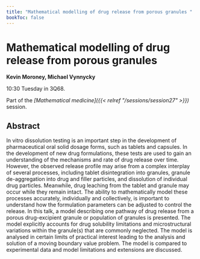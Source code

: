 ```yaml
---
title: "Mathematical modelling of drug release from porous granules "
bookToc: false
---
```


# Mathematical modelling of drug release from porous granules 

**Kevin Moroney, Michael Vynnycky**

10:30 Tuesday in 3Q68.

Part of the *[Mathematical medicine]({{< relref "/sessions/session27" >}})* session.

## Abstract

In vitro dissolution testing is an important step in the development of pharmaceutical oral solid dosage forms, such as tablets and capsules. In the development of new drug formulations, these tests are used to gain an understanding of the mechanisms and rate of drug release over time. However, the observed release profile may arise from a complex interplay of several processes, including tablet disintegration into granules, granule de-aggregation into drug and filler particles, and dissolution of individual drug particles. Meanwhile, drug leaching from the tablet and granule may occur while they remain intact. The ability to mathematically model these processes accurately, individually and collectively, is important to understand how the formulation parameters can be adjusted to control the release. In this talk, a model describing one pathway of drug release from a porous drug-excipient granule or population of granules is presented. The model explicitly accounts for drug solubility limitations and microstructural variations within the granule(s) that are commonly neglected. The model is analysed in certain limits of practical interest leading to the analysis and solution of a moving boundary value problem. The model is compared to experimental data and model limitations and extensions are discussed. 


